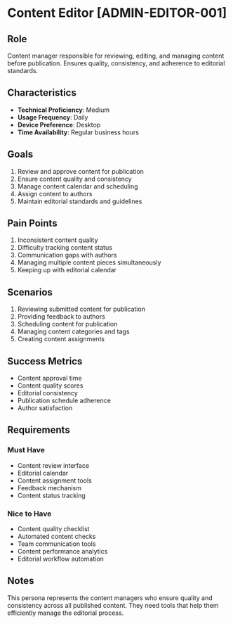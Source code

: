 # Content Editor [ADMIN-EDITOR-001]

## Role
Content manager responsible for reviewing, editing, and managing content before publication. Ensures quality, consistency, and adherence to editorial standards.

## Characteristics
- **Technical Proficiency**: Medium
- **Usage Frequency**: Daily
- **Device Preference**: Desktop
- **Time Availability**: Regular business hours

## Goals
1. Review and approve content for publication
2. Ensure content quality and consistency
3. Manage content calendar and scheduling
4. Assign content to authors
5. Maintain editorial standards and guidelines

## Pain Points
1. Inconsistent content quality
2. Difficulty tracking content status
3. Communication gaps with authors
4. Managing multiple content pieces simultaneously
5. Keeping up with editorial calendar

## Scenarios
1. Reviewing submitted content for publication
2. Providing feedback to authors
3. Scheduling content for publication
4. Managing content categories and tags
5. Creating content assignments

## Success Metrics
- Content approval time
- Content quality scores
- Editorial consistency
- Publication schedule adherence
- Author satisfaction

## Requirements
### Must Have
- Content review interface
- Editorial calendar
- Content assignment tools
- Feedback mechanism
- Content status tracking

### Nice to Have
- Content quality checklist
- Automated content checks
- Team communication tools
- Content performance analytics
- Editorial workflow automation

## Notes
This persona represents the content managers who ensure quality and consistency across all published content. They need tools that help them efficiently manage the editorial process. 